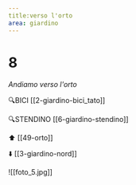 ```yaml
---
title:verso l'orto
area: giardino
---
```

# 8
_Andiamo verso l'orto_

🔍BICI [[2-giardino-bici_tato]]

🔍STENDINO [[6-giardino-stendino]]

⬆️ [[49-orto]]

⬇️ [[3-giardino-nord]]

![[foto_5.jpg]]